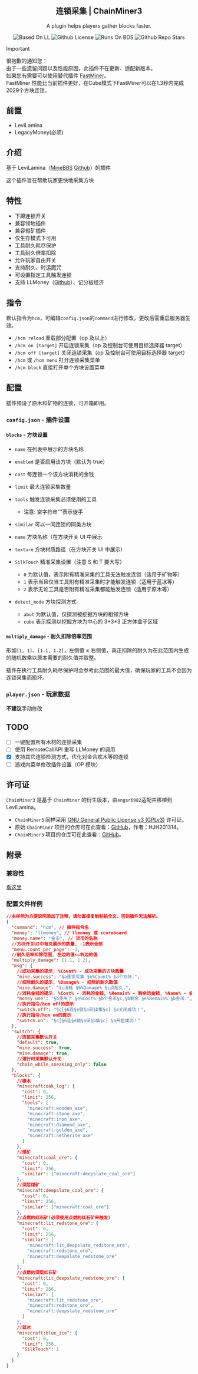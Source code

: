 <!--lint disable awesome-heading awesome-github awesome-toc double-link -->

<h2 align='center'>连锁采集 | ChainMiner3</h2>

<p align='center'>
A plugin helps players gather blocks faster.

<!--lint ignore-->

<p align='center'>

<img src="https://img.shields.io/badge/LeviLamina-Plugin-teal?style=flat-square&color=26a69a" alt="Based On LL">
<img src="https://img.shields.io/github/license/HJH201314/openai-front?logo=dependabot&style=flat-square&color=8bc34a" alt="Github License">
<img src="https://img.shields.io/badge/Runs on-BDS-orange?logo=microsoftedge&style=flat-square&color=ffc107" alt="Runs On BDS">
<img src="https://img.shields.io/github/stars/HJH201314/ChainMiner?logo=github&style=flat-square&color=ff5722" alt="Github Repo Stars">

</p>

> [!IMPORTANT]
> 很抱歉的通知您：  
> 由于一些遗留问题以及性能原因，此插件不在更新、适配新版本。   
> 如果您有需要可以使用替代插件 [FastMiner](https://github.com/engsr6982/FastMiner)。  
> FastMiner 性能比当前插件更好，在Cube模式下FastMiner可以在1.3秒内完成2029个方块连锁。

## 前置

- LeviLamina
- LegacyMoney(必须)

## 介绍

基于 LeviLamina（[MineBBS](https://www.minebbs.com/resources/levilamina.8049/) [Github](https://github.com/LiteLDev/LeviLamina)）的插件

这个插件旨在帮助玩家更快地采集方块

## 特性

- 下蹲连锁开关
- 兼容领地插件
- 兼容假矿插件
- 仅生存模式下可用
- 工具耐久耗尽保护
- 工具耐久倍率扣除
- 允许玩家自由开关
- 支持耐久、时运魔咒
- 可设置指定工具触发连锁
- 支持 LLMoney（[Github](https://github.com/LiteLDev/LegacyMoney)）、记分板经济

## 指令

默认指令为`hcm`，可编辑`config.json`的`command`进行修改，更改后需重启服务器生效。

- `/hcm reload`
  重载部分配置（op 及以上）
- `/hcm on [target]`
  开启连锁采集（op 及控制台可使用目标选择器 target）
- `/hcm off [target]`
  关闭连锁采集（op 及控制台可使用目标选择器 target）
- `/hcm` 或 `/hcm menu`
  打开连锁采集菜单
- `/hcm block`
  直接打开单个方块设置菜单

## 配置

插件预设了原木和矿物的连锁，可开箱即用。

### `config.json` - 插件设置

#### `blocks` - 方块设置

- `name` 在列表中展示的方块名称
- `enabled` 是否启用该方块（默认为 true）
- `cost` 每连锁一个该方块消耗的金钱
- `limit` 最大连锁采集数量
- `tools` 触发连锁采集必须使用的工具

  - 注意: 空字符串""表示徒手

- `similar` 可以一同连锁的同类方块
- `name` 方块名称（在方块开关 UI 中展示
- `texture` 方块材质路径（在方块开关 UI 中展示）
- `SilkTouch` 精准采集设置（注意 S 和 T 要大写）
  - `0` 为默认值，表示附有精准采集的工具无法触发连锁（适用于矿物等）
  - `1` 表示当且仅当工具附有精准采集时才能触发连锁（适用于蓝冰等）
  - `2` 表示无论工具是否附有精准采集都能触发连锁（适用于原木等）
- `detect_mode` 方块探测方式
  - `abut` 为默认值，仅探测被挖掘方块的相邻方块
  - `cube` 表示探测以挖掘方块为中心的 3\*3\*3 正方体盒子区域

#### `multiply_damage` - 耐久扣除倍率范围

形如`[1, 1]`、`[1.1, 1.2]`，左侧值 ≤ 右侧值，真正扣除的耐久为在此范围内生成的随机数乘以原本需要的耐久值并取整。

插件在执行工具耐久耗尽保护时会参考此范围的最大值，确保玩家的工具不会因为连锁采集而损坏。

### `player.json` - 玩家数据

**不建议**手动修改

## TODO

- [ ] 一键配置所有木材的连锁采集
- [ ] 使用 RemoteCallAPI 重写 LLMoney 的调用
- [x] 支持其它连锁检测方式，优化对金合欢木等的连锁
- [ ] 游戏内菜单修改插件设置（OP 模块）

## 许可证

`ChainMiner3` 是基于 `ChainMiner` 的衍生版本，由`engsr6982`适配并移植到 LeviLamina。

- `ChainMiner3` 同样采用 [GNU General Public License v3 (GPLv3)](https://www.gnu.org/licenses/gpl-3.0.html) 许可证。
- 原始 `ChainMiner` 项目的仓库可在此查看：[GitHub](https://github.com/HJH201314/ChainMiner)，作者：HJH201314。
- `ChainMiner3` 项目的仓库可在此查看：[GitHub](https://github.com/engsr6982/ChainMiner3)。

## 附录

### 兼容性

[看这里](./docs/compatibility.md)

### 配置文件样例

```json
//本样例为方便说明添加了注释，请勿直接复制粘贴全文，否则插件无法解析。
{
  "command": "hcm", // 插件指令名
  "money": "llmoney", // llmoney 或 scoreboard
  "money.name": "金币", // 货币的名称
  //方块开关UI中每页展示的数量, -1表示全部
  "menu.count_per_page": -1,
  //耐久倍率扣除范围, 左边的值<=右边的值
  "multiply_damage": [1.1, 1.2],
  "msg": {
    //成功采集的提示, %Count% - 成功采集的方块数量
    "mine.success": "§a连锁采集 §e%Count% §a个方块.",
    //扣除耐久的提示, %Damage% - 扣除的耐久数值
    "mine.damage": "§c消耗 §6%Damage% §c点耐久.",
    //消耗金钱的提示, %Cost% - 消耗的金钱, %Remain% - 剩余的金钱, %Name% - 金钱名称
    "money.use": "§b使用了 §e%Cost% §b个金币§c,§b剩余 §e%Remain% §b金币.",
    //执行指令/hcm off的提示
    "switch.off": "§c[§6连§e锁§a采§b集§c] §a关闭成功！",
    //执行指令/hcm on的提示
    "switch.on": "§c[§6连§e锁§a采§b集§c] §a开启成功！"
  },
  "switch": {
    //连锁采集默认开关
    "default": true,
    "mine.success": true,
    "mine.damage": true,
    //潜行时采集默认开关
    "chain_while_sneaking_only": false
  },
  "blocks": {
    //橡木
    "minecraft:oak_log": {
      "cost": 0,
      "limit": 256,
      "tools": [
        "minecraft:wooden_axe",
        "minecraft:stone_axe",
        "minecraft:iron_axe",
        "minecraft:diamond_axe",
        "minecraft:golden_axe",
        "minecraft:netherite_axe"
      ]
    },
    //煤矿
    "minecraft:coal_ore": {
      "cost": 0,
      "limit": 256,
      "similar": ["minecraft:deepslate_coal_ore"]
    },
    //深层煤矿
    "minecraft:deepslate_coal_ore": {
      "cost": 0,
      "limit": 256,
      "similar": ["minecraft:coal_ore"]
    },
    //点燃的红石矿(必须使用点燃的红石矿来触发)
    "minecraft:lit_redstone_ore": {
      "cost": 0,
      "limit": 256,
      "similar": [
        "minecraft:lit_deepslate_redstone_ore",
        "minecraft:redstone_ore",
        "minecraft:deepslate_redstone_ore"
      ]
    },
    //点燃的深层红石矿
    "minecraft:lit_deepslate_redstone_ore": {
      "cost": 0,
      "limit": 256,
      "similar": [
        "minecraft:lit_redstone_ore",
        "minecraft:redstone_ore",
        "minecraft:deepslate_redstone_ore"
      ]
    },
    //蓝冰
    "minecraft:blue_ice": {
      "cost": 0,
      "limit": 256,
      "SilkTouch": 1
    }
  }
}
```
